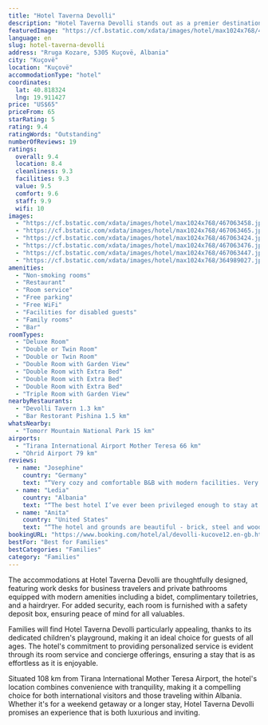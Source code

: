 ```yaml
---
title: "Hotel Taverna Devolli"
description: "Hotel Taverna Devolli stands out as a premier destination for travelers seeking exceptional service and comfort in Kuçovë."
featuredImage: "https://cf.bstatic.com/xdata/images/hotel/max1024x768/467063458.jpg?k=8300dec1700216a9108c053c805aea4a75fc892a2b55b1a46ab9a18ec36c7355&o=&hp=1"
language: en
slug: hotel-taverna-devolli
address: "Rruga Kozare, 5305 Kuçovë, Albania"
city: "Kuçovë"
location: "Kuçovë"
accommodationType: "hotel"
coordinates:
  lat: 40.818324
  lng: 19.911427
price: "US$65"
priceFrom: 65
starRating: 5
rating: 9.4
ratingWords: "Outstanding"
numberOfReviews: 19
ratings:
  overall: 9.4
  location: 8.4
  cleanliness: 9.3
  facilities: 9.3
  value: 9.5
  comfort: 9.6
  staff: 9.9
  wifi: 10
images:
  - "https://cf.bstatic.com/xdata/images/hotel/max1024x768/467063458.jpg?k=8300dec1700216a9108c053c805aea4a75fc892a2b55b1a46ab9a18ec36c7355&o=&hp=1"
  - "https://cf.bstatic.com/xdata/images/hotel/max1024x768/467063465.jpg?k=ba86d96082ba42a3709508ac0f430a43547bd9c47c7cb1324c3ac1c2c9fcfb90&o=&hp=1"
  - "https://cf.bstatic.com/xdata/images/hotel/max1024x768/467063424.jpg?k=ccccf23a9f3a2d89cc27698fc995a6c7739cffae81d836ba81778dde87a1ae72&o=&hp=1"
  - "https://cf.bstatic.com/xdata/images/hotel/max1024x768/467063476.jpg?k=70329613a30caaacbd3c6cc968a400b21ceb73e5935274aa193f2a5092563b04&o=&hp=1"
  - "https://cf.bstatic.com/xdata/images/hotel/max1024x768/467063447.jpg?k=bea8190f688f6ad0fcce9a54420f32b69c76f8ed553565e47b78aaba905a066f&o=&hp=1"
  - "https://cf.bstatic.com/xdata/images/hotel/max1024x768/364989027.jpg?k=6d5ac271c61aa4d04d3cd0026848d452ae3ea8399f234af7c20bb806dcfd9ac5&o=&hp=1"
amenities:
  - "Non-smoking rooms"
  - "Restaurant"
  - "Room service"
  - "Free parking"
  - "Free WiFi"
  - "Facilities for disabled guests"
  - "Family rooms"
  - "Bar"
roomTypes:
  - "Deluxe Room"
  - "Double or Twin Room"
  - "Double or Twin Room"
  - "Double Room with Garden View"
  - "Double Room with Extra Bed"
  - "Double Room with Extra Bed"
  - "Double Room with Extra Bed"
  - "Triple Room with Garden View"
nearbyRestaurants:
  - "Devolli Tavern 1.3 km"
  - "Bar Restorant Pishina 1.5 km"
whatsNearby:
  - "Tomorr Mountain National Park 15 km"
airports:
  - "Tirana International Airport Mother Teresa 66 km"
  - "Ohrid Airport 79 km"
reviews:
  - name: "Josephine"
    country: "Germany"
    text: "“Very cozy and comfortable B&B with modern facilities. Very good breakfast and super nice staff!”"
  - name: "Ledia"
    country: "Albania"
    text: "“The best hotel I’ve ever been privileged enough to stay at. Gorgeous building, and it only gets more breathtaking when you walk in. High quality room, and high quality service. Front desk staff is extremely efficient, pleasant and helpful. The...”"
  - name: "Anita"
    country: "United States"
    text: "“The hotel and grounds are beautiful - brick, steel and wood - modern and rustic vibe. However, what made our stay exceptional was the care and attention given to us by Stina, our main contact at the hotel. She speaks perfect English and...”"
bookingURL: "https://www.booking.com/hotel/al/devolli-kucove12.en-gb.html?aid=8035640"
bestFor: "Best for Families"
bestCategories: "Families"
category: "Families"
---
```


The accommodations at Hotel Taverna Devolli are thoughtfully designed, featuring work desks for business travelers and private bathrooms equipped with modern amenities including a bidet, complimentary toiletries, and a hairdryer. For added security, each room is furnished with a safety deposit box, ensuring peace of mind for all valuables.

Families will find Hotel Taverna Devolli particularly appealing, thanks to its dedicated children's playground, making it an ideal choice for guests of all ages. The hotel's commitment to providing personalized service is evident through its room service and concierge offerings, ensuring a stay that is as effortless as it is enjoyable.

Situated 108 km from Tirana International Mother Teresa Airport, the hotel's location combines convenience with tranquility, making it a compelling choice for both international visitors and those traveling within Albania. Whether it's for a weekend getaway or a longer stay, Hotel Taverna Devolli promises an experience that is both luxurious and inviting.